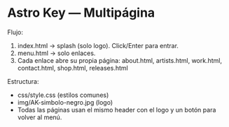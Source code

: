 # Astro Key — Multipágina

Flujo:
1) index.html → splash (solo logo). Click/Enter para entrar.
2) menu.html → solo enlaces.
3) Cada enlace abre su propia página: about.html, artists.html, work.html, contact.html, shop.html, releases.html

Estructura:
- css/style.css (estilos comunes)
- img/AK-simbolo-negro.jpg (logo)
- Todas las páginas usan el mismo header con el logo y un botón para volver al menú.
